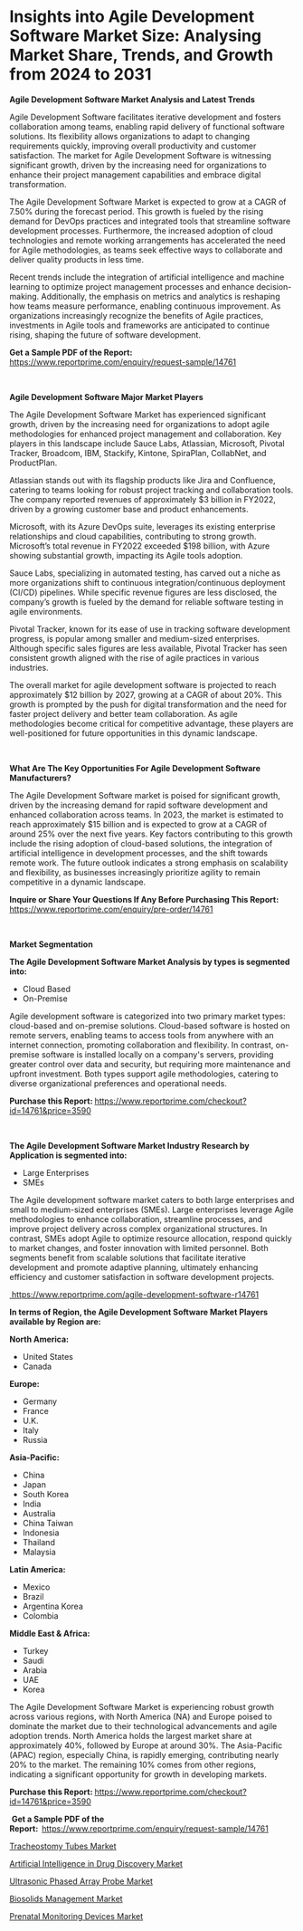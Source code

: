 <p><h1>Insights into Agile Development Software Market Size: Analysing Market Share, Trends, and Growth from 2024 to 2031</h1></p><p><strong>Agile Development Software Market Analysis and Latest Trends</strong></p>
<p><p>Agile Development Software facilitates iterative development and fosters collaboration among teams, enabling rapid delivery of functional software solutions. Its flexibility allows organizations to adapt to changing requirements quickly, improving overall productivity and customer satisfaction. The market for Agile Development Software is witnessing significant growth, driven by the increasing need for organizations to enhance their project management capabilities and embrace digital transformation.</p><p>The Agile Development Software Market is expected to grow at a CAGR of 7.50% during the forecast period. This growth is fueled by the rising demand for DevOps practices and integrated tools that streamline software development processes. Furthermore, the increased adoption of cloud technologies and remote working arrangements has accelerated the need for Agile methodologies, as teams seek effective ways to collaborate and deliver quality products in less time.</p><p>Recent trends include the integration of artificial intelligence and machine learning to optimize project management processes and enhance decision-making. Additionally, the emphasis on metrics and analytics is reshaping how teams measure performance, enabling continuous improvement. As organizations increasingly recognize the benefits of Agile practices, investments in Agile tools and frameworks are anticipated to continue rising, shaping the future of software development.</p></p>
<p><strong>Get a Sample PDF of the Report:&nbsp;</strong> <a href="https://www.reportprime.com/enquiry/request-sample/14761?utm_campaign=10&utm_medium=2&utm_source=Github&utm_content=ia&utm_term=05112024&utm_id=agile-development-software">https://www.reportprime.com/enquiry/request-sample/14761</a></p>
<p>&nbsp;</p>
<p><strong>Agile Development Software Major Market Players</strong></p>
<p><p>The Agile Development Software Market has experienced significant growth, driven by the increasing need for organizations to adopt agile methodologies for enhanced project management and collaboration. Key players in this landscape include Sauce Labs, Atlassian, Microsoft, Pivotal Tracker, Broadcom, IBM, Stackify, Kintone, SpiraPlan, CollabNet, and ProductPlan.</p><p>Atlassian stands out with its flagship products like Jira and Confluence, catering to teams looking for robust project tracking and collaboration tools. The company reported revenues of approximately $3 billion in FY2022, driven by a growing customer base and product enhancements.</p><p>Microsoft, with its Azure DevOps suite, leverages its existing enterprise relationships and cloud capabilities, contributing to strong growth. Microsoft’s total revenue in FY2022 exceeded $198 billion, with Azure showing substantial growth, impacting its Agile tools adoption.</p><p>Sauce Labs, specializing in automated testing, has carved out a niche as more organizations shift to continuous integration/continuous deployment (CI/CD) pipelines. While specific revenue figures are less disclosed, the company’s growth is fueled by the demand for reliable software testing in agile environments.</p><p>Pivotal Tracker, known for its ease of use in tracking software development progress, is popular among smaller and medium-sized enterprises. Although specific sales figures are less available, Pivotal Tracker has seen consistent growth aligned with the rise of agile practices in various industries.</p><p>The overall market for agile development software is projected to reach approximately $12 billion by 2027, growing at a CAGR of about 20%. This growth is prompted by the push for digital transformation and the need for faster project delivery and better team collaboration. As agile methodologies become critical for competitive advantage, these players are well-positioned for future opportunities in this dynamic landscape.</p></p>
<p>&nbsp;</p>
<p><strong>What Are The Key Opportunities For Agile Development Software Manufacturers?</strong></p>
<p><p>The Agile Development Software market is poised for significant growth, driven by the increasing demand for rapid software development and enhanced collaboration across teams. In 2023, the market is estimated to reach approximately $15 billion and is expected to grow at a CAGR of around 25% over the next five years. Key factors contributing to this growth include the rising adoption of cloud-based solutions, the integration of artificial intelligence in development processes, and the shift towards remote work. The future outlook indicates a strong emphasis on scalability and flexibility, as businesses increasingly prioritize agility to remain competitive in a dynamic landscape.</p></p>
<p><strong>Inquire or Share Your Questions If Any Before Purchasing This Report:</strong> <a href="https://www.reportprime.com/enquiry/pre-order/14761?utm_campaign=10&utm_medium=2&utm_source=Github&utm_content=ia&utm_term=05112024&utm_id=agile-development-software">https://www.reportprime.com/enquiry/pre-order/14761</a></p>
<p>&nbsp;</p>
<p><strong>Market Segmentation</strong></p>
<p><strong>The Agile Development Software Market Analysis by types is segmented into:</strong></p>
<p><ul><li>Cloud Based</li><li>On-Premise</li></ul></p>
<p><p>Agile development software is categorized into two primary market types: cloud-based and on-premise solutions. Cloud-based software is hosted on remote servers, enabling teams to access tools from anywhere with an internet connection, promoting collaboration and flexibility. In contrast, on-premise software is installed locally on a company's servers, providing greater control over data and security, but requiring more maintenance and upfront investment. Both types support agile methodologies, catering to diverse organizational preferences and operational needs.</p></p>
<p><strong>Purchase this Report:&nbsp;</strong><a href="https://www.reportprime.com/checkout?id=14761&price=3590&utm_campaign=10&utm_medium=2&utm_source=Github&utm_content=ia&utm_term=05112024&utm_id=agile-development-software">https://www.reportprime.com/checkout?id=14761&price=3590</a></p>
<p>&nbsp;</p>
<p><strong>The Agile Development Software Market Industry Research by Application is segmented into:</strong></p>
<p><ul><li>Large Enterprises</li><li>SMEs</li></ul></p>
<p><p>The Agile development software market caters to both large enterprises and small to medium-sized enterprises (SMEs). Large enterprises leverage Agile methodologies to enhance collaboration, streamline processes, and improve project delivery across complex organizational structures. In contrast, SMEs adopt Agile to optimize resource allocation, respond quickly to market changes, and foster innovation with limited personnel. Both segments benefit from scalable solutions that facilitate iterative development and promote adaptive planning, ultimately enhancing efficiency and customer satisfaction in software development projects.</p></p>
<p><a href="https://www.reportprime.com/agile-development-software-r14761?utm_campaign=10&utm_medium=2&utm_source=Github&utm_content=ia&utm_term=05112024&utm_id=agile-development-software">&nbsp;https://www.reportprime.com/agile-development-software-r14761</a></p>
<p><strong>In terms of Region, the Agile Development Software Market Players available by Region are:</strong></p>
<p>
    <p> <strong> North America: </strong>
        <ul>
            <li>United States</li>
            <li>Canada</li>
        </ul>
        </p> 
    <p> <strong> Europe: </strong>
        <ul>
            <li>Germany</li>
            <li>France</li>
            <li>U.K.</li>
            <li>Italy</li>
            <li>Russia</li>
        </ul>
        </p> 
    <p> <strong> Asia-Pacific: </strong>
        <ul>
            <li>China</li>
            <li>Japan</li>
            <li>South Korea</li>
            <li>India</li>
            <li>Australia</li>
            <li>China Taiwan</li>
            <li>Indonesia</li>
            <li>Thailand</li>
            <li>Malaysia</li>
        </ul>
        </p> 
    <p> <strong> Latin America: </strong>
        <ul>
            <li>Mexico</li>
            <li>Brazil</li>
            <li>Argentina Korea</li>
            <li>Colombia</li>
        </ul>
        </p> 
    <p> <strong> Middle East & Africa: </strong>
        <ul>
            <li>Turkey</li>
            <li>Saudi</li>
            <li>Arabia</li>
            <li>UAE</li>
            <li>Korea</li>
        </ul>
    </p>
    </p>
<p><p>The Agile Development Software Market is experiencing robust growth across various regions, with North America (NA) and Europe poised to dominate the market due to their technological advancements and agile adoption trends. North America holds the largest market share at approximately 40%, followed by Europe at around 30%. The Asia-Pacific (APAC) region, especially China, is rapidly emerging, contributing nearly 20% to the market. The remaining 10% comes from other regions, indicating a significant opportunity for growth in developing markets.</p></p>
<p><strong>Purchase this Report: </strong><a href="https://www.reportprime.com/checkout?id=14761&price=3590&utm_campaign=10&utm_medium=2&utm_source=Github&utm_content=ia&utm_term=05112024&utm_id=agile-development-software">https://www.reportprime.com/checkout?id=14761&price=3590</a></p>
<p>&nbsp;<strong>Get a Sample PDF of the Report:&nbsp;&nbsp;</strong><a href="https://www.reportprime.com/enquiry/request-sample/14761?utm_campaign=10&utm_medium=2&utm_source=Github&utm_content=ia&utm_term=05112024&utm_id=agile-development-software">https://www.reportprime.com/enquiry/request-sample/14761</a></p>
<p><strong></strong></p>
<p><p><a href="https://issuu.com/reportprime-2/docs/tracheostomy-tubes-market-size-2030_445f11094b6f7d?utm_campaign=10&utm_medium=2&utm_source=Github&utm_content=ia&utm_term=05112024&utm_id=agile-development-software">Tracheostomy Tubes Market</a></p><p><a href="https://github.com/kimhelmer83/Market-Research-Report-List-1/blob/main/artificial-intelligence-in-drug-discovery-market.md?utm_campaign=10&utm_medium=2&utm_source=Github&utm_content=ia&utm_term=05112024&utm_id=agile-development-software">Artificial Intelligence in Drug Discovery Market</a></p><p><a href="https://issuu.com/reportprime-2/docs/ultrasonic-phased-array-probe-marke_6cc1ee8b5a35d5?utm_campaign=10&utm_medium=2&utm_source=Github&utm_content=ia&utm_term=05112024&utm_id=agile-development-software">Ultrasonic Phased Array Probe Market</a></p><p><a href="https://github.com/JubayerMia832/Market-Research-Report-List-1/blob/main/biosolids-management-market.md?utm_campaign=10&utm_medium=2&utm_source=Github&utm_content=ia&utm_term=05112024&utm_id=agile-development-software">Biosolids Management Market</a></p><p><a href="https://issuu.com/reportprime-2/docs/prenatal-monitoring-devices-market-_86583ce93c71c9?utm_campaign=10&utm_medium=2&utm_source=Github&utm_content=ia&utm_term=05112024&utm_id=agile-development-software">Prenatal Monitoring Devices Market</a></p></p>